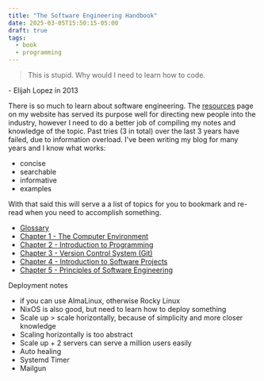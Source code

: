 ```yaml
---
title: "The Software Engineering Handbook"
date: 2025-03-05T15:50:15-05:00
draft: true
tags:
  - book
  - programming
---
```


> This is stupid. Why would I need to learn how to code.

\- Elijah Lopez in 2013

There is so much to learn about software engineering. The [resources](https://elijahlopez.ca/resources/) page on my website has served its purpose well for
directing new people into the industry, however I need to do a better job of compiling my notes and knowledge of the topic. Past tries (3 in total) over the last 3 years have failed,
due to information overload. I've been writing my blog for many years and I know what works:

- concise
- searchable
- informative
- examples

With that said this will serve a a list of topics for you to bookmark and re-read when you need to accomplish something.

- [Glossary](/posts/software-engineering-handbook/glossary)
- [Chapter 1 - The Computer Environment](/posts/software-engineering-handbook/chapter-1)
- [Chapter 2 - Introduction to Programming](/posts/software-engineering-handbook/chapter-2)
- [Chapter 3 - Version Control System (Git)](/posts/software-engineering-handbook/chapter-3)
- [Chapter 4 - Introduction to Software Projects](/posts/software-engineering-handbook/chapter-4)
- [Chapter 5 - Principles of Software Engineering](/posts/software-engineering-handbook/chapter-5)

Deployment notes

- if you can use AlmaLinux, otherwise Rocky Linux
- NixOS is also good, but need to learn how to deploy something
- Scale up > scale horizontally, because of simplicity and more closer knowledge
- Scaling horizontally is too abstract
- Scale up + 2 servers can serve a million users easily
- Auto healing
- Systemd Timer
- Mailgun